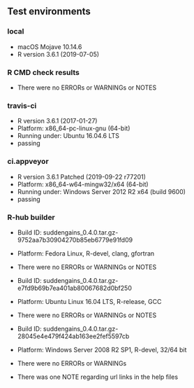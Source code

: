 ## Test environments
### local 
* macOS Mojave 10.14.6
* R version 3.6.1 (2019-07-05)

### R CMD check results
* There were no ERRORs or WARNINGs or NOTES 

### travis-ci
* R version 3.6.1 (2017-01-27)
* Platform: x86_64-pc-linux-gnu (64-bit)
* Running under: Ubuntu 16.04.6 LTS
* passing

### ci.appveyor
* R version 3.6.1 Patched (2019-09-22 r77201)
* Platform: x86_64-w64-mingw32/x64 (64-bit)
* Running under: Windows Server 2012 R2 x64 (build 9600)
* passing

### R-hub builder
* Build ID: suddengains_0.4.0.tar.gz-9752aa7b30904270b85eb6779e91fd09
* Platform: Fedora Linux, R-devel, clang, gfortran
* There were no ERRORs or WARNINGs or NOTES

* Build ID: suddengains_0.4.0.tar.gz-e7fd9b69b7ea401ab80067682d0bf250
* Platform: Ubuntu Linux 16.04 LTS, R-release, GCC
* There were no ERRORs or WARNINGs or NOTES

* Build ID: suddengains_0.4.0.tar.gz-28045e4e479f424ab163ee2fef5597cb
* Platform: Windows Server 2008 R2 SP1, R-devel, 32/64 bit
* There were no ERRORs or WARNINGs
* There was one NOTE regarding url links in the help files
